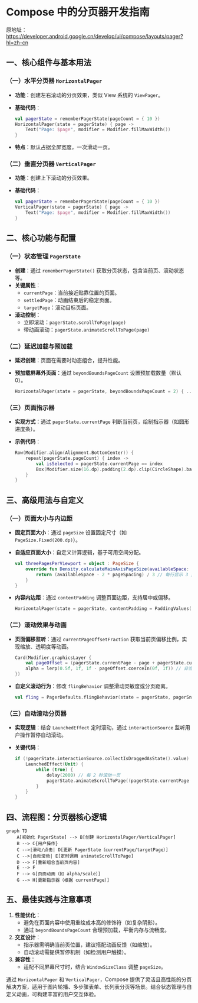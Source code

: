 
# Compose 中的分页器开发指南  

原地址：<https://developer.android.google.cn/develop/ui/compose/layouts/pager?hl=zh-cn>  

## 一、核心组件与基本用法  

### （一）水平分页器 `HorizontalPager`  

- **功能**：创建左右滚动的分页效果，类似 View 系统的 `ViewPager`。  
- **基础代码**：  

  ```kotlin
  val pagerState = rememberPagerState(pageCount = { 10 })
  HorizontalPager(state = pagerState) { page ->
      Text("Page: $page", modifier = Modifier.fillMaxWidth())
  }
  ```

- **特点**：默认占据全屏宽度，一次滑动一页。  

### （二）垂直分页器 `VerticalPager`  

- **功能**：创建上下滚动的分页效果。  
- **基础代码**：  

  ```kotlin
  val pagerState = rememberPagerState(pageCount = { 10 })
  VerticalPager(state = pagerState) { page ->
      Text("Page: $page", modifier = Modifier.fillMaxWidth())
  }
  ```

## 二、核心功能与配置  

### （一）状态管理 `PagerState`  

- **创建**：通过 `rememberPagerState()` 获取分页状态，包含当前页、滚动状态等。  
- **关键属性**：  
  - `currentPage`：当前接近贴靠位置的页面。  
  - `settledPage`：动画结束后的稳定页面。  
  - `targetPage`：滚动目标页面。  
- **滚动控制**：  
  - 立即滚动：`pagerState.scrollToPage(page)`  
  - 带动画滚动：`pagerState.animateScrollToPage(page)`  

### （二）延迟加载与预加载  

- **延迟创建**：页面在需要时动态组合，提升性能。  
- **预加载屏幕外页面**：通过 `beyondBoundsPageCount` 设置预加载数量（默认 0）。  

  ```kotlin
  HorizontalPager(state = pagerState, beyondBoundsPageCount = 2) { ... } // 预加载当前页前后各 2 页  
  ```

### （三）页面指示器  

- **实现方式**：通过 `pagerState.currentPage` 判断当前页，绘制指示器（如圆形进度条）。  
- **示例代码**：  

  ```kotlin
  Row(Modifier.align(Alignment.BottomCenter)) {
      repeat(pagerState.pageCount) { index ->
          val isSelected = pagerState.currentPage == index
          Box(Modifier.size(16.dp).padding(2.dp).clip(CircleShape).background(if (isSelected) Color.DarkGray else Color.LightGray))
      }
  }
  ```

## 三、高级用法与自定义  

### （一）页面大小与内边距  

- **固定页面大小**：通过 `pageSize` 设置固定尺寸（如 `PageSize.Fixed(200.dp)`）。  
- **自适应页面大小**：自定义计算逻辑，基于可用空间分配。  

  ```kotlin
  val threePagesPerViewport = object : PageSize {
      override fun Density.calculateMainAxisPageSize(availableSpace: Int, pageSpacing: Int): Int {
          return (availableSpace - 2 * pageSpacing) / 3 // 每行显示 3 页，含间距  
      }
  }
  ```

- **内容内边距**：通过 `contentPadding` 调整页面边距，支持居中或偏移。  

  ```kotlin
  HorizontalPager(state = pagerState, contentPadding = PaddingValues(horizontal = 32.dp)) { ... } // 左右内边距各 32dp  
  ```

### （二）滚动效果与动画  

- **页面偏移监听**：通过 `currentPageOffsetFraction` 获取当前页偏移比例，实现缩放、透明度等动画。  

  ```kotlin
  Card(Modifier.graphicsLayer {
      val pageOffset = (pagerState.currentPage - page + pagerState.currentPageOffsetFraction).absoluteValue
      alpha = lerp(0.5f, 1f, 1f - pageOffset.coerceIn(0f, 1f)) // 非当前页透明度降低  
  })
  ```

- **自定义滚动行为**：修改 `flingBehavior` 调整滑动灵敏度或分页距离。  

  ```kotlin
  val fling = PagerDefaults.flingBehavior(state = pagerState, pagerSnapDistance = PagerSnapDistance.atMost(10))
  ```

### （三）自动滚动分页器  

- **实现逻辑**：结合 `LaunchedEffect` 定时滚动，通过 `interactionSource` 监听用户操作暂停自动滚动。  
- **关键代码**：  

  ```kotlin
  if (!pagerState.interactionSource.collectIsDraggedAsState().value) {
      LaunchedEffect(Unit) {
          while (true) {
              delay(2000) // 每 2 秒滚动一页  
              pagerState.animateScrollToPage((pagerState.currentPage + 1) % pageCount)
          }
      }
  }
  ```

## 四、流程图：分页器核心逻辑  

```mermaid
graph TD
    A[初始化 PagerState] --> B[创建 HorizontalPager/VerticalPager]
    B --> C{用户操作}
    C -->|滑动/点击| D[更新 PagerState（currentPage/targetPage）]
    C -->|自动滚动| E[定时调用 animateScrollToPage]
    D --> F[重新组合当前页内容]
    E --> F
    F --> G[页面动画（如 alpha/scale）]
    G --> H[更新指示器（根据 currentPage）]
```

## 五、最佳实践与注意事项  

1. **性能优化**：  
   - 避免在页面内容中使用重绘成本高的修饰符（如复杂阴影）。  
   - 通过 `beyondBoundsPageCount` 合理预加载，平衡内存与流畅度。  
2. **交互设计**：  
   - 指示器需明确当前页位置，建议搭配动画反馈（如缩放）。  
   - 自动滚动需提供暂停机制（如检测用户触摸）。  
3. **兼容性**：  
   - 适配不同屏幕尺寸时，结合 `WindowSizeClass` 调整 `pageSize`。  

通过 `HorizontalPager` 和 `VerticalPager`，Compose 提供了灵活且高性能的分页解决方案，适用于图片轮播、多步骤表单、长列表分页等场景。结合状态管理与自定义动画，可构建丰富的用户交互体验。
